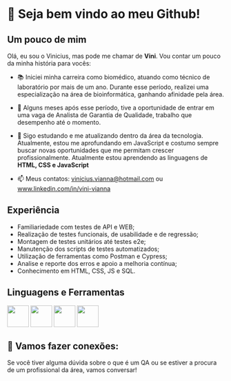 # 👋 Seja bem vindo ao meu Github!

## Um pouco de mim
Olá, eu sou o Vinicius, mas pode me chamar de __Vini__. Vou contar um pouco da minha história para vocês:

- 📚 Iniciei minha carreira como biomédico, atuando como técnico de laboratório por mais de um ano. Durante esse período, realizei uma especialização na área de bioinformática, ganhando afinidade pela área.
- 🔬 Alguns meses após esse período, tive a oportunidade de entrar em uma vaga de Analista de Garantia de Qualidade, trabalho que desempenho até o momento.
- 🌱 Sigo estudando e me atualizando dentro da área da tecnologia. Atualmente, estou me aprofundando em JavaScript e costumo sempre buscar novas oportunidades que me permitam crescer profissionalmente. Atualmente estou aprendendo as linguagens de __HTML, CSS e JavaScript__

- 📫 Meus contatos: vinicius.vianna@hotmail.com ou www.linkedin.com/in/vini-vianna

## Experiência
 - Familiariedade com testes de API e WEB;
 - Realização de testes funcionais, de usabilidade e de regressão;
 - Montagem de testes unitários até testes e2e;
 - Manutenção dos scripts de testes automatizados;
 - Utilização de ferramentas como Postman e Cypress;
 - Analise e reporte dos erros e apoio a melhoria contínua;
 - Conhecimento em HTML, CSS, JS e SQL.

## Linguagens e Ferramentas
<img src="https://cdn.jsdelivr.net/gh/devicons/devicon/icons/python/python-original.svg" width="50" height="50"/>   <img src="https://cdn.jsdelivr.net/gh/devicons/devicon/icons/html5/html5-original-wordmark.svg" width="50" height="50"/>   <img src="https://cdn.jsdelivr.net/gh/devicons/devicon/icons/javascript/javascript-original.svg" width="50" height="50"/>    <img src="https://cdn.jsdelivr.net/gh/devicons/devicon/icons/vscode/vscode-original.svg" width="50" height="50"/>

## 🤝 Vamos fazer conexões:
Se você tiver alguma dúvida sobre o que é um QA ou se estiver a procura de um profissional da área, vamos conversar!

